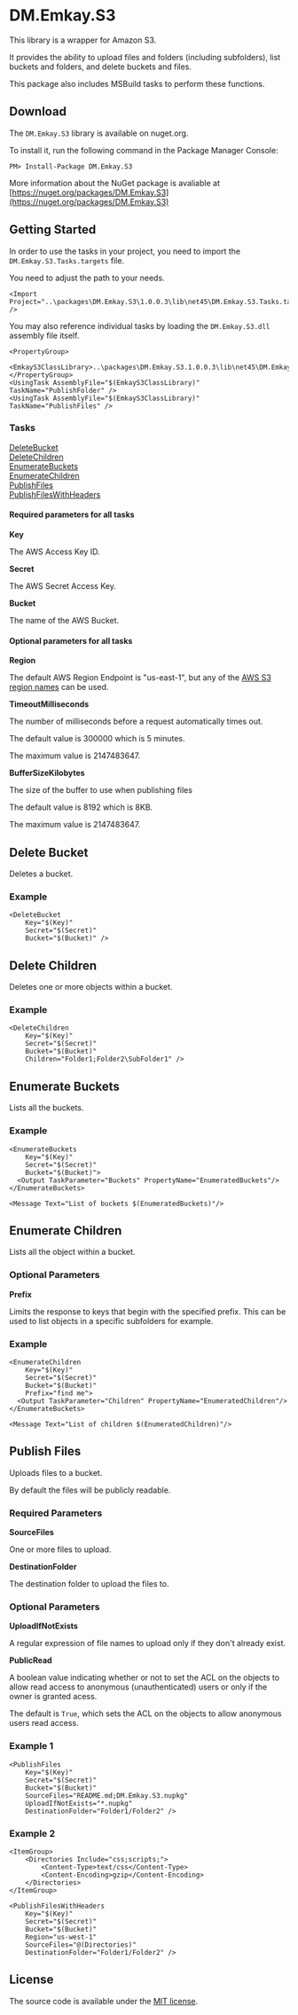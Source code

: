 DM.Emkay.S3
========

This library is a wrapper for Amazon S3.  

It provides the ability to upload files and folders (including subfolders), list buckets and folders, and delete buckets and files.  

This package also includes MSBuild tasks to perform these functions.

## Download

The `DM.Emkay.S3` library is available on nuget.org.

To install it, run the following command in the Package Manager Console:

    PM> Install-Package DM.Emkay.S3

More information about the NuGet package is avaliable at [https://nuget.org/packages/DM.Emkay.S3](https://nuget.org/packages/DM.Emkay.S3)

## Getting Started

In order to use the tasks in your project, you need to import the `DM.Emkay.S3.Tasks.targets` file.

You need to adjust the path to your needs.

    <Import Project="..\packages\DM.Emkay.S3\1.0.0.3\lib\net45\DM.Emkay.S3.Tasks.targets" />

You may also reference individual tasks by loading the `DM.Emkay.S3.dll` assembly file itself.

    <PropertyGroup>
        <EmkayS3ClassLibrary>..\packages\DM.Emkay.S3.1.0.0.3\lib\net45\DM.Emkay.S3.dll</EmkayS3ClassLibrary>
    </PropertyGroup>
    <UsingTask AssemblyFile="$(EmkayS3ClassLibrary)" TaskName="PublishFolder" />
    <UsingTask AssemblyFile="$(EmkayS3ClassLibrary)" TaskName="PublishFiles" />

### Tasks

[DeleteBucket](#delete-bucket)  
[DeleteChildren](#delete-children)  
[EnumerateBuckets](#enumerate-buckets)  
[EnumerateChildren](#enumerate-children)  
[PublishFiles](#publish-files)  
[PublishFilesWithHeaders](#publish-files)  

#### Required parameters for all tasks

**Key**

The AWS Access Key ID.

**Secret**

The AWS Secret Access Key.

**Bucket**

The name of the AWS Bucket.

#### Optional parameters for all tasks

**Region**

The default AWS Region Endpoint is "us-east-1", but any of the [AWS S3 region names](http://docs.aws.amazon.com/general/latest/gr/rande.html#s3_region) can be used.

**TimeoutMilliseconds**

The number of milliseconds before a request automatically times out.

The default value is 300000 which is 5 minutes.

The maximum value is 2147483647.

**BufferSizeKilobytes**

The size of the buffer to use when publishing files

The default value is 8192 which is 8KB.

The maximum value is 2147483647.


## Delete Bucket

Deletes a bucket.

### Example

    <DeleteBucket
        Key="$(Key)"
        Secret="$(Secret)"
        Bucket="$(Bucket)" />

## Delete Children

Deletes one or more objects within a bucket.

### Example

    <DeleteChildren
        Key="$(Key)"
        Secret="$(Secret)"
        Bucket="$(Bucket)"
        Children="Folder1;Folder2\SubFolder1" />

## Enumerate Buckets

Lists all the buckets.

### Example

    <EnumerateBuckets
        Key="$(Key)"
        Secret="$(Secret)"
        Bucket="$(Bucket)">
      <Output TaskParameter="Buckets" PropertyName="EnumeratedBuckets"/>
    </EnumerateBuckets>

    <Message Text="List of buckets $(EnumeratedBuckets)"/>

## Enumerate Children

Lists all the object within a bucket.

### Optional Parameters

**Prefix**

Limits the response to keys that begin with the specified prefix.
This can be used to list objects in a specific subfolders for example.

### Example

    <EnumerateChildren
        Key="$(Key)"
        Secret="$(Secret)"
        Bucket="$(Bucket)"
        Prefix="find me">
      <Output TaskParameter="Children" PropertyName="EnumeratedChildren"/>
    </EnumerateBuckets>

    <Message Text="List of children $(EnumeratedChildren)"/>

## Publish Files

Uploads files to a bucket.

By default the files will be publicly readable.

### Required Parameters

**SourceFiles**

One or more files to upload.

**DestinationFolder**

The destination folder to upload the files to.

### Optional Parameters

**UploadIfNotExists**

A regular expression of file names to upload only if they don't already exist.

**PublicRead**

A boolean value indicating whether or not to set the ACL on the objects to allow read access to anonymous (unauthenticated) users or only if the owner is granted acess.

The default is `True`, which sets the ACL on the objects to allow anonymous users read access.

### Example 1

    <PublishFiles
        Key="$(Key)"
        Secret="$(Secret)"
        Bucket="$(Bucket)"
        SourceFiles="README.md;DM.Emkay.S3.nupkg"
        UploadIfNotExists="*.nupkg"
        DestinationFolder="Folder1/Folder2" />

### Example 2

    <ItemGroup>
        <Directories Include="css;scripts;">
            <Content-Type>text/css</Content-Type>
            <Content-Encoding>gzip</Content-Encoding>
        </Directories>
    </ItemGroup> 

    <PublishFilesWithHeaders
        Key="$(Key)"
        Secret="$(Secret)"
        Bucket="$(Bucket)"
        Region="us-west-1"
        SourceFiles="@(Directories)"
        DestinationFolder="Folder1/Folder2" />

## License

The source code is available under the [MIT license](http://opensource.org/licenses/mit-license.php).

